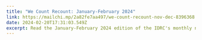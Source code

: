 ```yaml
---
title: "We Count Recount: January-February 2024"
link: https://mailchi.mp/2a82fe7aa497/we-count-recount-nov-dec-8396368
date: 2024-02-20T17:31:03.549Z
excerpt: Read the January-February 2024 edition of the IDRC's monthly newsletter.
---
```

